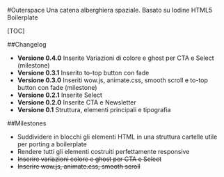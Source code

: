 #Outerspace
Una catena alberghiera spaziale. Basato su Iodine HTML5 Boilerplate

[TOC]

##Changelog

- **Versione 0.4.0** Inserite Variazioni di colore e ghost per CTA e Select (milestone)
- **Versione 0.3.1** Inserito to-top button con fade
- **Versione 0.3.0** Inseriti wow.js, animate.css, smooth scroll e to-top button con fade (milestone)
- **Versione 0.2.1** Inserite Select
- **Versione 0.2.0** Inserite CTA e Newsletter
- **Versione 0.1** Struttura, elementi principali e tipografia

##Milestones

- Suddividere in blocchi gli elementi HTML in una struttura cartelle utile per porting a boilerplate
- Rendere tutti gli elementi costruiti perfettamente responsive
- ~~Inserire variazioni colore e ghost per CTA e Select~~
- ~~Inserire wow.js, animate.css, smooth scroll~~